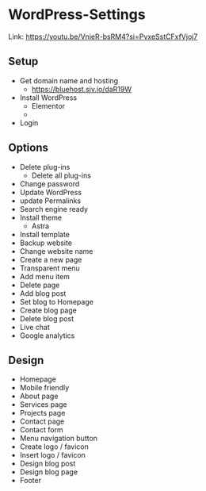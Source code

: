 # WordPress-Settings
Link: https://youtu.be/VnjeR-bsRM4?si=PvxeSstCFxfVjoj7 

## Setup
- Get domain name and hosting
   * https://bluehost.sjv.io/daR19W 
- Install WordPress
  * Elementor
  * 
- Login

## Options
- Delete plug-ins
   * Delete all plug-ins
- Change password
- Update WordPress
- update Permalinks
- Search engine ready
- Install theme
   - Astra
- Install template
- Backup website
- Change website name
- Create a new page
- Transparent menu
- Add menu item
- Delete page
- Add blog post
- Set blog to Homepage
- Create blog page
- Delete blog post
- Live chat
- Google analytics

## Design
- Homepage
- Mobile friendly
- About page
- Services page
- Projects page
- Contact page
- Contact form
- Menu navigation button
- Create logo / favicon
- Insert logo / favicon
- Design blog post
- Design blog page
- Footer
